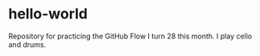 # hello-world
Repository for practicing the GitHub Flow
I turn 28 this month. I play cello and drums.

